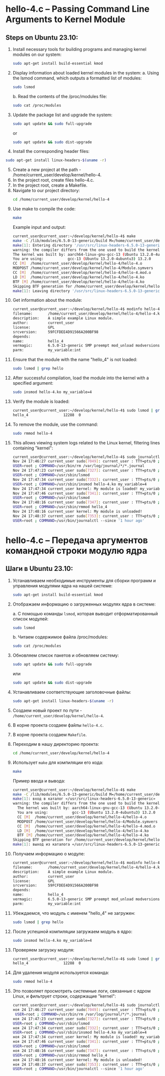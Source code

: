 # hello-4.c – Passing Command Line Arguments to Kernel Module

## Steps on Ubuntu 23.10:

1. Install necessary tools for building programs and managing kernel modules on our system:
    ```bash
    sudo apt-get install build-essential kmod
    ```
2. Display information about loaded kernel modules in the system:
    a. Using the lsmod command, which outputs a formatted list of modules:
    ```bash
    sudo lsmod
    ```
    b. Read the contents of the /proc/modules file:
    ```bash
    sudo cat /proc/modules
    ```
3. Update the package list and upgrade the system:
    ```bash
    sudo apt update && sudo full-upgrade
    ```
    or
    ```bash
    sudo apt update && sudo dist-upgrade
    ```
4. Install the corresponding header files:
```bash
sudo apt-get install linux-headers-$(uname -r)
```
5. Create a new project at the path - /home/current_user/develop/kernel/hello-4.
6. In the project root, create files hello-4.c.
7. In the project root, create a Makefile.
8. Navigate to our project directory:
    ```bash
    cd /home/current_user/develop/kernel/hello-4
    ```
9. Use make to compile the code:
    ```bash
    make
    ```
    Example input and output:
    ```bash
    current_user@current_user:~/develop/kernel/hello-4$ make
    make -C /lib/modules/6.5.0-13-generic/build M=/home/current_user/develop/kernel/hello-4 modules
    make[1]: Entering directory '/usr/src/linux-headers-6.5.0-13-generic'
    warning: the compiler differs from the one used to build the kernel
    The kernel was built by: aarch64-linux-gnu-gcc-13 (Ubuntu 13.2.0-4ubuntu3) 13.2.0
    You are using:           gcc-13 (Ubuntu 13.2.0-4ubuntu3) 13.2.0
    CC [M]  /home/current_user/develop/kernel/hello-4/hello-4.o
    MODPOST /home/current_user/develop/kernel/hello-4/Module.symvers
    CC [M]  /home/current_user/develop/kernel/hello-4/hello-4.mod.o
    LD [M]  /home/current_user/develop/kernel/hello-4/hello-4.ko
    BTF [M] /home/current_user/develop/kernel/hello-4/hello-4.ko
    Skipping BTF generation for /home/current_user/develop/kernel/hello-4/hello-4.ko due to unavailability of vmlinux
    make[1]: Leaving directory '/usr/src/linux-headers-6.5.0-13-generic'
    ```
10. Get information about the module:
    ```bash
    current_user@current_user:~/develop/kernel/hello-4$ modinfo hello-4.ko
    filename:       /home/current_user/develop/kernel/hello-4/hello-4.ko
    description:    A simple example Linux module.
    author:         current_user
    license:        GPL
    srcversion:     59FCFDEE4D91566A200BF98
    depends:        
    name:           hello_4
    vermagic:       6.5.0-13-generic SMP preempt mod_unload modversions aarch64
    parm:           my_variable:int
    ```
11. Ensure that the module with the name "hello_4" is not loaded:
    ```bash
    sudo lsmod | grep hello
    ```
12. After successful compilation, load the module into the kernel with a specified argument:
    ```bash
    sudo insmod hello-4.ko my_variable=4
    ```
13. Verify the module is loaded:
    ```bash
    current_user@current_user:~/develop/kernel/hello-4$ sudo lsmod | grep hello
    hello_4                12288  0
    ```
14. To remove the module, use the command:
    ```bash
    sudo rmmod hello-4
    ```
15. This allows viewing system logs related to the Linux kernel, filtering lines containing "kernel":
    ```bash
    current_user@current_user:~/develop/kernel/hello-4$ sudo journalctl --since "1 hour ago" | grep kernel
    Nov 24 17:46:27 current_user sudo[7049]: current_user : TTY=pts/0 ; PWD=/home/current_user/develop/kernel/hello-4 ;
    USER=root ; COMMAND=/usr/bin/rm /var/log/journal/*/*.journal
    Nov 24 17:47:23 current_user sudo[7327]: current_user : TTY=pts/0 ; PWD=/home/current_user/develop/kernel/hello-4 ;
    USER=root ; COMMAND=/usr/sbin/lsmod
    Nov 24 17:47:34 current_user sudo[7332]: current_user : TTY=pts/0 ; PWD=/home/current_user/develop/kernel/hello-4 ;
    USER=root ; COMMAND=/usr/sbin/insmod hello-4.ko my_variable=4
    Nov 24 17:47:34 current_user kernel: My module is loaded! my_variable=4
    Nov 24 17:47:46 current_user sudo[7341]: current_user : TTY=pts/0 ; PWD=/home/current_user/develop/kernel/hello-4 ;
    USER=root ; COMMAND=/usr/sbin/lsmod
    Nov 24 17:48:16 current_user sudo[7347]: current_user : TTY=pts/0 ; PWD=/home/current_user/develop/kernel/hello-4 ;
    USER=root ; COMMAND=/usr/sbin/rmmod hello_4
    Nov 24 17:48:16 current_user kernel: My module is unloaded!
    Nov 24 17:48:37 current_user sudo[7353]: current_user : TTY=pts/0 ; PWD=/home/current_user/develop/kernel/hello-4 ;
    USER=root ; COMMAND=/usr/bin/journalctl --since '1 hour ago'
    ```



# hello-4.c – Передача аргументов командной строки модулю ядра

## Шаги в Ubuntu 23.10:

1. Устанавливаем необходимые инструменты для сборки программ и управления модулями ядра на нашей системе:

    ```bash
    sudo apt-get install build-essential kmod
    ```

2. Отображаем информацию о загруженных модулях ядра в системе:

    a. С помощью команды `lsmod`, которая выводит отформатированный список модулей:

    ```bash
    sudo lsmod
    ```

    b. Читаем содержимое файла /proc/modules:

    ```bash
    sudo cat /proc/modules
    ```

3. Обновляем список пакетов и обновляем систему:

    ```bash
    sudo apt update && sudo full-upgrade
    ```

    или

    ```bash
    sudo apt update && sudo dist-upgrade
    ```

4. Устанавливаем соответствующие заголовочные файлы:

    ```bash
    sudo apt-get install linux-headers-$(uname -r)
    ```

5. Создаем новый проект по пути - `/home/current_user/develop/kernel/hello-4`.

6. В корне проекта создаем файлы `hello-4.c`.

7. В корне проекта создаем `Makefile`.

8. Переходим в нашу директорию проекта:

    ```bash
    cd /home/current_user/develop/kernel/hello-4
    ```

9. Использует `make` для компиляции его кода:

    ```bash
    make
    ```

    Пример ввода и вывода:

    ```bash
    current_user@current_user:~/develop/kernel/hello-4$ make
    make -C /lib/modules/6.5.0-13-generic/build M=/home/current_user/develop/kernel/hello-4 modules
    make[1]: вход в каталог «/usr/src/linux-headers-6.5.0-13-generic»
    warning: the compiler differs from the one used to build the kernel
      The kernel was built by: aarch64-linux-gnu-gcc-13 (Ubuntu 13.2.0-4ubuntu3) 13.2.0
      You are using:           gcc-13 (Ubuntu 13.2.0-4ubuntu3) 13.2.0
      CC [M]  /home/current_user/develop/kernel/hello-4/hello-4.o
      MODPOST /home/current_user/develop/kernel/hello-4/Module.symvers
      CC [M]  /home/current_user/develop/kernel/hello-4/hello-4.mod.o
      LD [M]  /home/current_user/develop/kernel/hello-4/hello-4.ko
      BTF [M] /home/current_user/develop/kernel/hello-4/hello-4.ko
    Skipping BTF generation for /home/current_user/develop/kernel/hello-4/hello-4.ko due to unavailability of vmlinux
    make[1]: выход из каталога «/usr/src/linux-headers-6.5.0-13-generic»
    ```

10. Получаем информацию о модуле:

    ```bash
    current_user@current_user:~/develop/kernel/hello-4$ modinfo hello-4.ko
    filename:       /home/current_user/develop/kernel/hello-4/hello-4.ko
    description:    A simple example Linux module.
    author:         current_user
    license:        GPL
    srcversion:     59FCFDEE4D91566A200BF98
    depends:        
    name:           hello_4
    vermagic:       6.5.0-13-generic SMP preempt mod_unload modversions aarch64
    parm:           my_variable:int
    ```

11. Убеждаемся, что модуль с именем "hello_4" не загружен:

    ```bash
    sudo lsmod | grep hello
    ```

12. После успешной компиляции загружаем модуль в ядро:

    ```bash
    sudo insmod hello-4.ko my_variable=4
    ```

13. Проверяем загрузку модуля:

    ```bash
    current_user@current_user:~/develop/kernel/hello-4$ sudo lsmod | grep hello
    hello_4                12288  0
    ```

14. Для удаления модуля используется команда:

    ```bash
    sudo rmmod hello-4
    ```

15. Это позволяет просмотреть системные логи, связанные с ядром Linux, и фильтрует строки, содержащие "kernel":

    ```bash
    current_user@current_user:~/develop/kernel/hello-4$ sudo journalctl --since "1 hour ago" | grep kernel
    ноя 24 17:46:27 current_user sudo[7049]: current_user : TTY=pts/0 ; PWD=/home/current_user/develop/kernel/hello-4 ;
     USER=root ; COMMAND=/usr/bin/rm /var/log/journal/*/*.journal
    ноя 24 17:47:23 current_user sudo[7327]: current_user : TTY=pts/0 ; PWD=/home/current_user/develop/kernel/hello-4 ; 
    USER=root ; COMMAND=/usr/sbin/lsmod
    ноя 24 17:47:34 current_user sudo[7332]: current_user : TTY=pts/0 ; PWD=/home/current_user/develop/kernel/hello-4 ; 
    USER=root ; COMMAND=/usr/sbin/insmod hello-4.ko my_variable=4
    ноя 24 17:47:34 current_user kernel: My module is loaded! my_variable=4
    ноя 24 17:47:46 current_user sudo[7341]: current_user : TTY=pts/0 ; PWD=/home/current_user/develop/kernel/hello-4 ; 
    USER=root ; COMMAND=/usr/sbin/lsmod
    ноя 24 17:48:16 current_user sudo[7347]: current_user : TTY=pts/0 ; PWD=/home/current_user/develop/kernel/hello-4 ; 
    USER=root ; COMMAND=/usr/sbin/rmmod hello_4
    ноя 24 17:48:16 current_user kernel: My module is unloaded!
    ноя 24 17:48:37 current_user sudo[7353]: current_user : TTY=pts/0 ; PWD=/home/current_user/develop/kernel/hello-4 ; 
    USER=root ; COMMAND=/usr/bin/journalctl --since '1 hour ago'
    ```

